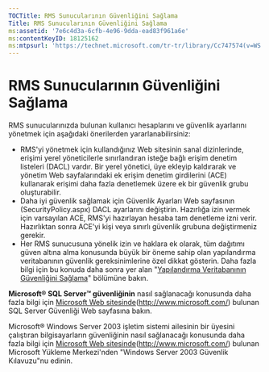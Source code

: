 ```yaml
---
TOCTitle: RMS Sunucularının Güvenliğini Sağlama
Title: RMS Sunucularının Güvenliğini Sağlama
ms:assetid: '7e6c4d3a-6cfb-4e96-9dda-ead83f961a6e'
ms:contentKeyID: 18125162
ms:mtpsurl: 'https://technet.microsoft.com/tr-tr/library/Cc747574(v=WS.10)'
---
```


RMS Sunucularının Güvenliğini Sağlama
=====================================

RMS sunucularınızda bulunan kullanıcı hesaplarını ve güvenlik ayarlarını yönetmek için aşağıdaki önerilerden yararlanabilirsiniz:

-   RMS'yi yönetmek için kullandığınız Web sitesinin sanal dizinlerinde, erişimi yerel yöneticilerle sınırlandıran isteğe bağlı erişim denetim listeleri (DACL) vardır. Bir yerel yönetici, üye ekleyip kaldırarak ve yönetim Web sayfalarındaki ek erişim denetim girdilerini (ACE) kullanarak erişimi daha fazla denetlemek üzere ek bir güvenlik grubu oluşturabilir.
-   Daha iyi güvenlik sağlamak için Güvenlik Ayarları Web sayfasının (SecurityPolicy.aspx) DACL ayarlarını değiştirin. Hazırlığa izin vermek için varsayılan ACE, RMS'yi hazırlayan hesaba tam denetleme izni verir. Hazırlıktan sonra ACE'yi kişi veya sınırlı güvenlik grubuna değiştirmeniz gerekir.
-   Her RMS sunucusuna yönelik izin ve haklara ek olarak, tüm dağıtımı güven altına alma konusunda büyük bir öneme sahip olan yapılandırma veritabanının güvenlik gereksinimlerine özel dikkat gösterin. Daha fazla bilgi için bu konuda daha sonra yer alan "[Yapılandırma Veritabanının Güvenliğini Sağlama](https://technet.microsoft.com/e023b96f-81d0-45fb-8cc5-becaf6d47ae1)" bölümüne bakın.

**Microsoft® SQL Server™ güvenliğinin** nasıl sağlanacağı konusunda daha fazla bilgi için [Microsoft Web sitesinde](http://www.microsoft.com/)(http://www.microsoft.com/) bulunan SQL Server Güvenliği Web sayfasına bakın.

Microsoft® Windows Server 2003 işletim sistemi ailesinin bir üyesini çalıştıran bilgisayarların güvenliğinin nasıl sağlanacağı konusunda daha fazla bilgi için [Microsoft Web sitesinde](http://www.microsoft.com/)(http://www.microsoft.com/) bulunan Microsoft Yükleme Merkezi'nden "Windows Server 2003 Güvenlik Kılavuzu"nu edinin.
